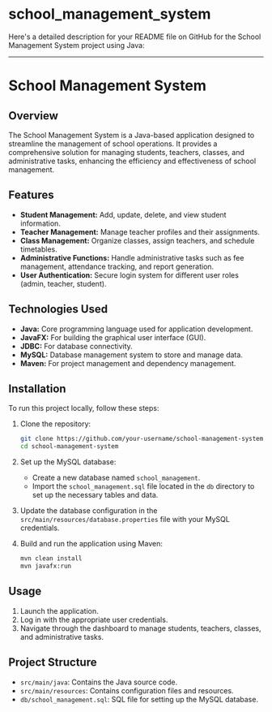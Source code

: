 # school_management_system
Here's a detailed description for your README file on GitHub for the School Management System project using Java:

---

# School Management System

## Overview

The School Management System is a Java-based application designed to streamline the management of school operations. It provides a comprehensive solution for managing students, teachers, classes, and administrative tasks, enhancing the efficiency and effectiveness of school management.

## Features

- **Student Management:** Add, update, delete, and view student information.
- **Teacher Management:** Manage teacher profiles and their assignments.
- **Class Management:** Organize classes, assign teachers, and schedule timetables.
- **Administrative Functions:** Handle administrative tasks such as fee management, attendance tracking, and report generation.
- **User Authentication:** Secure login system for different user roles (admin, teacher, student).

## Technologies Used

- **Java:** Core programming language used for application development.
- **JavaFX:** For building the graphical user interface (GUI).
- **JDBC:** For database connectivity.
- **MySQL:** Database management system to store and manage data.
- **Maven:** For project management and dependency management.

## Installation

To run this project locally, follow these steps:

1. Clone the repository:
   ```bash
   git clone https://github.com/your-username/school-management-system.git
   cd school-management-system
   ```

2. Set up the MySQL database:
   - Create a new database named `school_management`.
   - Import the `school_management.sql` file located in the `db` directory to set up the necessary tables and data.

3. Update the database configuration in the `src/main/resources/database.properties` file with your MySQL credentials.

4. Build and run the application using Maven:
   ```bash
   mvn clean install
   mvn javafx:run
   ```

## Usage

1. Launch the application.
2. Log in with the appropriate user credentials.
3. Navigate through the dashboard to manage students, teachers, classes, and administrative tasks.

## Project Structure

- `src/main/java`: Contains the Java source code.
- `src/main/resources`: Contains configuration files and resources.
- `db/school_management.sql`: SQL file for setting up the MySQL database.

